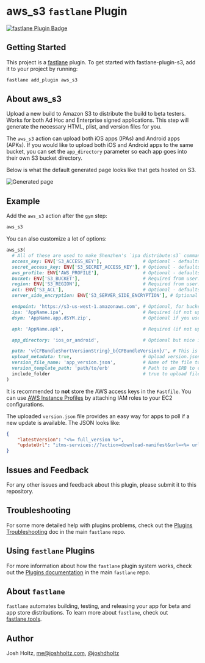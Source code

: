 # aws_s3 `fastlane` Plugin

[![fastlane Plugin Badge](https://rawcdn.githack.com/fastlane/fastlane/master/fastlane/assets/plugin-badge.svg)](https://rubygems.org/gems/fastlane-plugin-aws_s3)

## Getting Started

This project is a [fastlane](https://github.com/fastlane/fastlane) plugin. To get started with fastlane-plugin-s3, add it to your project by running:

```bash
fastlane add_plugin aws_s3
```

## About aws_s3

Upload a new build to Amazon S3 to distribute the build to beta testers. Works for both Ad Hoc and Enterprise signed applications. This step will generate the necessary HTML, plist, and version files for you.

The `aws_s3` action can upload both iOS apps (IPAs) and Android apps (APKs). If you would like to upload both iOS and Android apps to the same bucket, you can set the `app_directory` parameter so each app goes into their own S3 bucket directory.

Below is what the default generated page looks like that gets hosted on S3.

![Generated page](aws_s3_screenshot.png)

## Example

Add the `aws_s3` action after the `gym` step:

```ruby
aws_s3
```

You can also customize a lot of options:
```ruby
aws_s3(
  # All of these are used to make Shenzhen's `ipa distribute:s3` command
  access_key: ENV['S3_ACCESS_KEY'],               # Optional - defaults to AWS Instance Profile Creds.
  secret_access_key: ENV['S3_SECRET_ACCESS_KEY'], # Optional - defaults to AWS Instance Profile Creds.
  aws_profile: ENV['AWS_PROFILE'],                # Optional - defaults to AWS Instance Profile Creds. (overrides if access_key and secret_access_key specified)
  bucket: ENV['S3_BUCKET'],                       # Required from user.
  region: ENV['S3_REGION'],                       # Required from user.
  acl: ENV['S3_ACL'],                             # Optional - defaults to 'public-read'
  server_side_encryption: ENV['S3_SERVER_SIDE_ENCRYPTION'], # Optional

  endpoint: 'https://s3-us-west-1.amazonaws.com', # Optional, for buckets that require a specific endpoint
  ipa: 'AppName.ipa',                             # Required (if not uploading an APK).
  dsym: 'AppName.app.dSYM.zip',                   # Optional if you use `ipa` to build.

  apk: 'AppName.apk',                             # Required (if not uploading an IPA).

  app_directory: 'ios_or_android',                # Optional but nice if you want to put multiple apps in same bucket

  path: 'v{CFBundleShortVersionString}_b{CFBundleVersion}/', # This is actually the default.
  upload_metadata: true,                          # Upload version.json, plist and HTML. Set to false to skip uploading of these files.
  version_file_name: 'app_version.json',          # Name of the file to upload to S3. Defaults to 'version.json'
  version_template_path: 'path/to/erb'            # Path to an ERB to configure the structure of the version JSON file
  include_folder                                  # true to upload files in sub-folder or false to upload files without root folder
)
```

It is recommended to **not** store the AWS access keys in the `Fastfile`. You can use [AWS Instance Profiles](https://docs.aws.amazon.com/IAM/latest/UserGuide/id_roles_use_switch-role-ec2_instance-profiles.html) by attaching IAM roles to your EC2 configurations.

The uploaded `version.json` file provides an easy way for apps to poll if a new update is available. The JSON looks like:

```json
{
    "latestVersion": "<%= full_version %>",
    "updateUrl": "itms-services://?action=download-manifest&url=<%= url %>"
}
```

## Issues and Feedback

For any other issues and feedback about this plugin, please submit it to this repository.

## Troubleshooting

For some more detailed help with plugins problems, check out the [Plugins Troubleshooting](https://github.com/fastlane/fastlane/blob/master/fastlane/docs/PluginsTroubleshooting.md) doc in the main `fastlane` repo.

## Using `fastlane` Plugins

For more information about how the `fastlane` plugin system works, check out the [Plugins documentation](https://github.com/fastlane/fastlane/blob/master/fastlane/docs/Plugins.md) in the main `fastlane` repo.

## About `fastlane`

`fastlane` automates building, testing, and releasing your app for beta and app store distributions. To learn more about `fastlane`, check out [fastlane.tools](https://fastlane.tools).

## Author

Josh Holtz, me@joshholtz.com, [@joshdholtz](https://twitter.com/joshdholtz)
